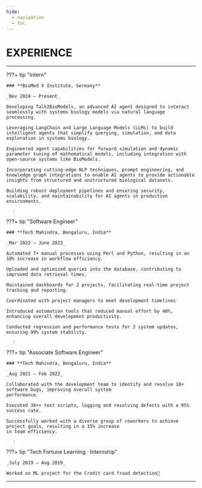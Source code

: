 ```yaml
---
hide:
  - navigation
  - toc
---
```


# EXPERIENCE

---

???+ tip "Intern"

    ### **BioMed X Institute, Germany**

    _Nov 2024 – Present_

    Developing Talk2BioModels, an advanced AI agent designed to interact seamlessly with systems biology models via natural language processing.

    Leveraging LangChain and Large Language Models (LLMs) to build intelligent agents that simplify querying, simulation, and data exploration in systems biology.

    Engineered agent capabilities for forward simulation and dynamic parameter tuning of mathematical models, including integration with open-source systems like BioModels.

    Incorporating cutting-edge NLP techniques, prompt engineering, and knowledge graph integrations to enable AI agents to provide actionable insights from structured and unstructured biological datasets.

    Building robust deployment pipelines and ensuring security, scalability, and maintainability for AI agents in production environments.

<div style="border-left: 2px solid #ccc;height: 10px;margin: 0 20px;"></div>

???+ tip "Software Engineer"

    ### **Tech Mahindra, Bengaluru, India**

    _Mar 2022 – June 2023_ 

    Automated 7+ manual processes using Perl and Python, resulting in an 18% increase in workflow efficiency.

    Uploaded and optimized queries into the database, contributing to improved data retrieval times. 

    Maintained dashboards for 2 projects, facilitating real-time project tracking and reporting.

    Coordinated with project managers to meet development timelines

    Introduced automation tools that reduced manual effort by 40%, enhancing overall development productivity.

    Conducted regression and performance tests for 3 system updates, ensuring 99% system stability.

<div style="border-left: 2px solid #ccc;height: 10px;margin: 0 20px;"></div>

???+ tip "Associate Software Engineer"

    ### **Tech Mahindra, Bengaluru, India**

    _Aug 2021 – Feb 2022_

    Collaborated with the development team to identify and resolve 10+ software bugs, improving overall system 
    performance.

    Executed 30++ test scripts, logging and resolving defects with a 95% success rate.

    Successfully worked with a diverse group of coworkers to achieve project goals, resulting in a 15% increase
    in team efficiency. 

<div style="border-left: 2px solid #ccc;height: 10px;margin: 0 20px;"></div>

???+ tip "Tech Fortune Learning · Internship"

    _July 2019 – Aug 2019_

    Worked on ML project for the Credit card fraud detection

---

<!-- [ Back to Home](./index.md){ .md-button } -->
